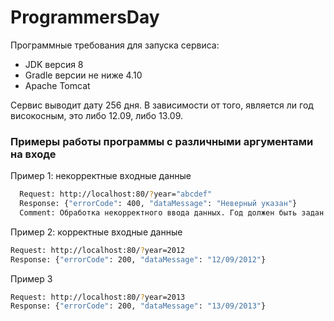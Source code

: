 # ProgrammersDay

Программные требования для запуска сервиса:
- JDK версия 8
- Gradle версии не ниже 4.10
- Apache Tomcat

Сервис выводит дату 256 дня.
В зависимости от того, является ли год високосным, это либо 12.09, либо 13.09.

### Примеры работы программы с различными аргументами на входе ###

Пример 1: некорректные входные данные
```sh
  Request: http://localhost:80/?year="abcdef"
  Response: {"errorCode": 400, "dataMessage": "Неверный указан"}
  Comment: Обработка некорректного ввода данных. Год должен быть задан числом от 0 до 9999.
```
Пример 2: корректные входные данные
```sh
Request: http://localhost:80/?year=2012
Response: {"errorCode": 200, "dataMessage": "12/09/2012"}
```

Пример 3
```sh
Request: http://localhost:80/?year=2013
Response: {"errorCode": 200, "dataMessage": "13/09/2013"}
```
